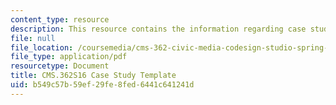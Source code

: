```yaml
---
content_type: resource
description: This resource contains the information regarding case study template.
file: null
file_location: /coursemedia/cms-362-civic-media-codesign-studio-spring-2016/b549c57b59ef29fe8fed6441c641241d_MITCMS_362S16_CaseStudy.pdf
file_type: application/pdf
resourcetype: Document
title: CMS.362S16 Case Study Template
uid: b549c57b-59ef-29fe-8fed-6441c641241d
---
```


